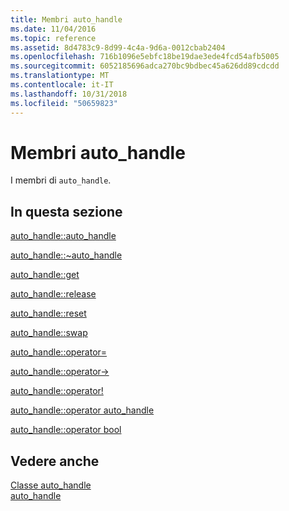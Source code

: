 ```yaml
---
title: Membri auto_handle
ms.date: 11/04/2016
ms.topic: reference
ms.assetid: 8d4783c9-8d99-4c4a-9d6a-0012cbab2404
ms.openlocfilehash: 716b1096e5ebfc18be19dae3ede4fcd54afb5005
ms.sourcegitcommit: 6052185696adca270bc9bdbec45a626dd89cdcdd
ms.translationtype: MT
ms.contentlocale: it-IT
ms.lasthandoff: 10/31/2018
ms.locfileid: "50659823"
---
```

# <a name="autohandle-members"></a>Membri auto_handle

I membri di `auto_handle`.

## <a name="in-this-section"></a>In questa sezione

[auto_handle::auto_handle](../dotnet/auto-handle-auto-handle.md)

[auto_handle::~auto_handle](../dotnet/auto-handle-tilde-auto-handle.md)

[auto_handle::get](../dotnet/auto-handle-get.md)

[auto_handle::release](../dotnet/auto-handle-release.md)

[auto_handle::reset](../dotnet/auto-handle-reset.md)

[auto_handle::swap](../dotnet/auto-handle-swap.md)

[auto_handle::operator=](../dotnet/auto-handle-operator-assign.md)

[auto_handle::operator->](../dotnet/auto-handle-operator-arrow.md)

[auto_handle::operator!](../dotnet/auto-handle-operator-logical-not.md)

[auto_handle::operator auto_handle](../dotnet/auto-handle-operator-auto-handle.md)

[auto_handle::operator bool](../dotnet/auto-handle-operator-bool.md)

## <a name="see-also"></a>Vedere anche

[Classe auto_handle](../dotnet/auto-handle-class.md)<br/>
[auto_handle](../dotnet/auto-handle.md)